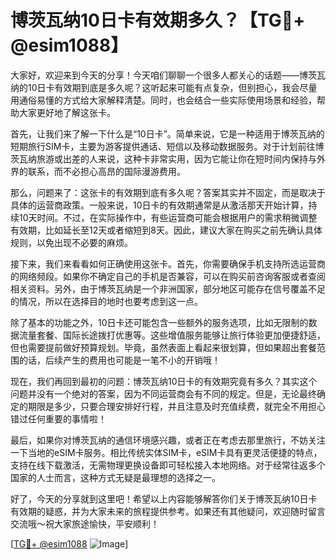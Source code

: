 # 博茨瓦纳10日卡有效期多久？【TG💪+ @esim1088】

大家好，欢迎来到今天的分享！今天咱们聊聊一个很多人都关心的话题——博茨瓦纳的10日卡有效期到底是多久呢？这听起来可能有点复杂，但别担心，我会尽量用通俗易懂的方式给大家解释清楚。同时，也会结合一些实际使用场景和经验，帮助大家更好地了解这张卡。

首先，让我们来了解一下什么是“10日卡”。简单来说，它是一种适用于博茨瓦纳的短期旅行SIM卡，主要为游客提供通话、短信以及移动数据服务。对于计划前往博茨瓦纳旅游或出差的人来说，这种卡非常实用，因为它能让你在短时间内保持与外界的联系，而不必担心高昂的国际漫游费用。

那么，问题来了：这张卡的有效期到底有多久呢？答案其实并不固定，而是取决于具体的运营商政策。一般来说，10日卡的有效期通常是从激活那天开始计算，持续10天时间。不过，在实际操作中，有些运营商可能会根据用户的需求稍微调整有效期，比如延长至12天或者缩短到8天。因此，建议大家在购买之前先确认具体规则，以免出现不必要的麻烦。

接下来，我们来看看如何正确使用这张卡。首先，你需要确保手机支持所选运营商的网络频段。如果你不确定自己的手机是否兼容，可以在购买前咨询客服或者查阅相关资料。另外，由于博茨瓦纳是一个非洲国家，部分地区可能存在信号覆盖不足的情况，所以在选择目的地时也要考虑到这一点。

除了基本的功能之外，10日卡还可能包含一些额外的服务选项，比如无限制的数据流量套餐、国际长途拨打优惠等。这些增值服务能够让旅行体验更加便捷舒适，但也需要提前做好预算规划。毕竟，虽然表面上看起来很划算，但如果超出套餐范围的话，后续产生的费用也可能是一笔不小的开销哦！

现在，我们再回到最初的问题：博茨瓦纳10日卡的有效期究竟有多久？其实这个问题并没有一个绝对的答案，因为不同运营商会有不同的规定。但是，无论最终确定的期限是多少，只要合理安排好行程，并且注意及时充值续费，就完全不用担心错过任何重要的事情啦！

最后，如果你对博茨瓦纳的通信环境感兴趣，或者正在考虑去那里旅行，不妨关注一下当地的eSIM卡服务。相比传统实体SIM卡，eSIM卡具有更灵活便捷的特点，支持在线下载激活，无需物理更换设备即可轻松接入本地网络。对于经常往返多个国家的人士而言，这种方式无疑是最理想的选择之一。

好了，今天的分享就到这里吧！希望以上内容能够解答你们关于博茨瓦纳10日卡有效期的疑惑，并为大家未来的旅程提供参考。如果还有其他疑问，欢迎随时留言交流哦～祝大家旅途愉快，平安顺利！

[[TG💪+ @esim1088](https://t.me/s/esim1088) ![Image](https://i.postimg.cc/4NQfJmqS/Snipaste-2025-05-13-00-14-12.png)]